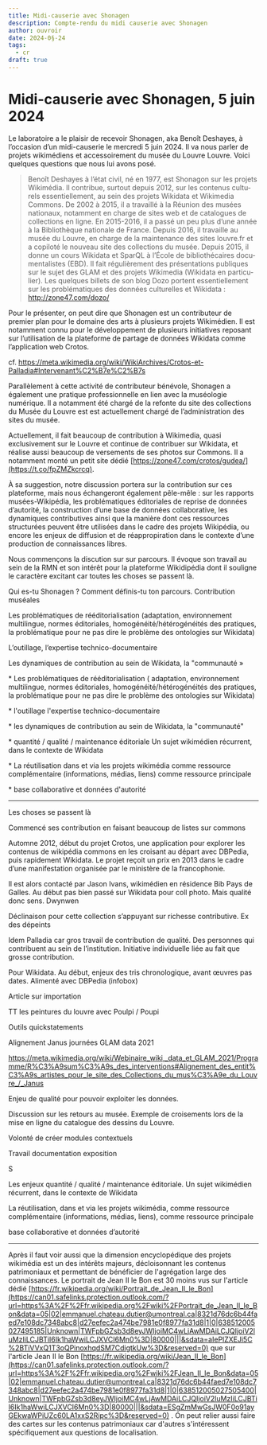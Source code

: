 ```yaml
---
title: Midi-causerie avec Shonagen
description: Compte-rendu du midi causerie avec Shonagen
author: ouvroir
date: 2024-0§-24
tags:
  - cr
draft: true
---
```


# Midi-causerie avec Shonagen, 5 juin 2024

Le laboratoire a le plaisir de recevoir Shonagen, aka Benoît Deshayes, à l’occasion d’un midi-causerie le mercredi 5 juin 2024. Il va nous parler de projets wikimédiens et accessoirement du musée du Louvre Louvre. Voici quelques questions que nous lui avons posé.

> Benoît Deshayes à l’état civil, né en 1977, est Shonagon sur les pro­jets Wikimédia. Il contri­bue, sur­tout depuis 2012, sur les conte­nus cultu­rels essen­tiel­le­ment, au sein des pro­jets Wikidata et Wikimedia Commons. De 2002 à 2015, il a tra­vaillé à la Réunion des musées natio­naux, notam­ment en charge de sites web et de cata­lo­gues de col­lec­tions en ligne. En 2015-2016, il a passé un peu plus d’une année à la Bibliothèque natio­nale de France. Depuis 2016, il tra­vaille au musée du Louvre, en charge de la main­te­nance des sites louvre.fr et a copiloté le nouveau site des col­lec­tions du musée. Depuis 2015, il donne un cours Wikidata et SparQL à l’École de biblio­thé­cai­res docu­men­ta­lis­tes (EBD). Il fait régu­liè­re­ment des pré­sen­ta­tions publi­ques sur le sujet des GLAM et des pro­jets Wikimedia (Wikidata en par­ti­cu­lier). Les quel­ques billets de son blog Dozo por­tent essen­tiel­le­ment sur les pro­blé­ma­ti­ques des don­nées cultu­rel­les et Wikidata : http://zone47.com/dozo/

Pour le présenter, on peut dire que Shonagen est un contributeur de premier plan pour le domaine des arts à plusieurs projets Wikimédien. Il est notamment connu pour le développement de plusieurs initiatives reposant sur l’utilisation de la plateforme de partage de données Wikidata comme l’application web Crotos.

cf. https://meta.wikimedia.org/wiki/WikiArchives/Crotos-et-Palladia#Intervenant%C2%B7e%C2%B7s

Parallèlement à cette activité de contributeur bénévole, Shonagen a également une pratique professionnelle en lien avec la muséologie numérique. Il a notamment été chargé de la refonte du site des collections du Musée du Louvre est est actuellement chargé de l’administration des sites du musée.

Actuellement, il fait beaucoup de contribution à Wikimedia, quasi exclusivement sur le Louvre et continue de contribuer sur Wikidata, et réalise aussi beaucoup de versements de ses photos sur Commons. Il a notamment monté un petit site dédié [https://zone47.com/crotos/gudea/](https://t.co/fpZMZkcrcq).

À sa suggestion, notre discussion portera sur la contribution sur ces plateforme, mais nous échangeront également pêle-mêle : sur les rapports musées-Wikipédia, les problématiques éditoriales de reprise de données d’autorité, la construction d’une base de données collaborative, les dynamiques contributives ainsi que la manière dont ces ressources structurées peuvent être utilisées dans le cadre des projets Wikipédia, ou encore les  enjeux de diffusion et de réappropiration dans le contexte d’une production de connaissances libres.

Nous commençons la discution sur sur parcours. Il évoque son travail au sein de la RMN et son intérêt pour la plateforme Wikidipédia dont il souligne le caractère excitant car toutes les choses se passent là.

Qui es-tu Shonagen ? Comment définis-tu ton parcours. Contribution muséales

Les problématiques de rééditorialisation (adaptation, environnement multilingue, normes éditoriales, homogénéité/hétérogénéités des pratiques, la problématique pour ne pas dire le problème des ontologies sur Wikidata)

L’outillage, l’expertise technico-documentaire

Les dynamiques de contribution au sein de Wikidata, la "communauté »

\* Les problématiques de rééditorialisation
( adaptation, environnement multilingue, normes éditoriales, homogénéité/hétérogénéités des pratiques, la problématique pour ne pas dire le problème des ontologies sur Wikidata)


\* l'outillage
l'expertise technico-documentaire

\* les dynamiques de contribution au sein de Wikidata, la "communauté"

\* quantité / qualité / maintenance éditoriale
Un sujet wikimédien récurrent, dans le contexte de Wikidata

\* La réutilisation
dans et via les projets wikimédia
comme ressource complémentaire (informations, médias, liens)
comme ressource principale

\* base collaborative et données d'autorité

---



Les choses se passent là

Commencé ses contribution en faisant beaucoup de listes sur commons

Automne 2012, début du projet Crotos, une application pour explorer les contenus de wikipédia commons en les croisant au départ avec DBPedia, puis rapidement Wikidata. Le projet reçoit un prix en 2013 dans le cadre d’une manifestation organisée par le ministère de la francophonie.

Il est alors contacté par Jason Ivans, wikimédien en résidence Bib Pays de Galles. Au début pas bien passé sur Wikidata pour coll photo. Mais qualité donc sens. Dwynwen

Déclinaison pour cette collection s’appuyant sur richesse contributive. Ex des dépeints

Idem Palladia car gros travail de contribution de qualité. Des personnes qui contribuent au sein de l’institution. Initiative individuelle liée au fait que grosse contribution.

Pour Wikidata. Au début, enjeux des tris chronologique, avant œuvres pas dates. Alimenté avec DBPedia (infobox)

Article sur importation 

TT les peintures du louvre avec Poulpi / Poupi

Outils quickstatements

Alignement Janus journées GLAM data 2021

https://meta.wikimedia.org/wiki/Webinaire_wiki,_data_et_GLAM_2021/Programme/R%C3%A9sum%C3%A9s_des_interventions#Alignement_des_entit%C3%A9s_artistes_pour_le_site_des_Collections_du_mus%C3%A9e_du_Louvre_/_Janus

Enjeu de qualité pour pouvoir exploiter les données.

Discussion sur les retours au musée. Exemple de croisements lors de la mise en ligne du catalogue des dessins du Louvre.

Volonté de créer modules contextuels

Travail documentation exposition



S



Les enjeux quantité / qualité / maintenance éditoriale. Un sujet wikimédien récurrent, dans le contexte de Wikidata

La réutilisation, dans et via les projets wikimédia, comme ressource complémentaire (informations, médias, liens), comme ressource principale

base collaborative et données d’autorité





---

Après il faut voir aussi que la dimension encyclopédique des projets wikimédia est un des intérêts majeurs, décloisonnant les contenus patrimoniaux et permettant de bénéficier de l'agrégation large des connaissances. Le portrait de Jean II le Bon est 30 moins vus sur l'article dédié [https://fr.wikipedia.org/wiki/Portrait_de_Jean_II_le_Bon](https://can01.safelinks.protection.outlook.com/?url=https%3A%2F%2Ffr.wikipedia.org%2Fwiki%2FPortrait_de_Jean_II_le_Bon&data=05|02|emmanuel.chateau.dutier@umontreal.ca|8321d76dc6b44faed7e108dc7348abc8|d27eefec2a474be7981e0f8977fa31d8|1|0|638512005027495185|Unknown|TWFpbGZsb3d8eyJWIjoiMC4wLjAwMDAiLCJQIjoiV2luMzIiLCJBTiI6Ik1haWwiLCJXVCI6Mn0%3D|80000|||&sdata=aIePlZXEJi5C%2BTiVVxQ1T3oQPinoxhqdSM7CdigtkUw%3D&reserved=0) que sur l'article Jean II le Bon [https://fr.wikipedia.org/wiki/Jean_II_le_Bon](https://can01.safelinks.protection.outlook.com/?url=https%3A%2F%2Ffr.wikipedia.org%2Fwiki%2FJean_II_le_Bon&data=05|02|emmanuel.chateau.dutier@umontreal.ca|8321d76dc6b44faed7e108dc7348abc8|d27eefec2a474be7981e0f8977fa31d8|1|0|638512005027505400|Unknown|TWFpbGZsb3d8eyJWIjoiMC4wLjAwMDAiLCJQIjoiV2luMzIiLCJBTiI6Ik1haWwiLCJXVCI6Mn0%3D|80000|||&sdata=ESgZmMwGsJW0F0o91ayGEkwaWPiUZc60LA1xxS2Ripc%3D&reserved=0) . On peut relier aussi faire des cartes sur les contenus patrimoniaux car d'autres s'intéressent spécifiquement aux questions de localisation. 